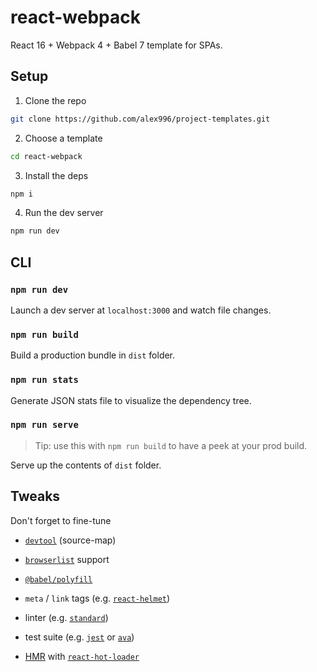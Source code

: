 # react-webpack

React 16 + Webpack 4 + Babel 7 template for SPAs.

## Setup

1. Clone the repo
```sh
git clone https://github.com/alex996/project-templates.git
```

2. Choose a template
```sh
cd react-webpack
```

3. Install the deps
```sh
npm i
```

4. Run the dev server
```sh
npm run dev
```

## CLI

### `npm run dev`

Launch a dev server at `localhost:3000` and watch file changes.

### `npm run build`

Build a production bundle in `dist` folder.

### `npm run stats`

Generate JSON stats file to visualize the dependency tree.

### `npm run serve`

> Tip: use this with `npm run build` to have a peek at your prod build.

Serve up the contents of `dist` folder.

## Tweaks

Don't forget to fine-tune

- [`devtool`](https://webpack.js.org/configuration/devtool/) (source-map)

- [`browserlist`](https://github.com/browserslist/browserslist) support

- [`@babel/polyfill`](https://babeljs.io/docs/en/babel-polyfill)

- `meta` / `link` tags (e.g. [`react-helmet`](https://github.com/nfl/react-helmet))

- linter (e.g. [`standard`](https://standardjs.com/))

- test suite (e.g. [`jest`](https://jestjs.io/) or [`ava`](https://github.com/avajs/ava))

- [HMR](https://webpack.js.org/concepts/hot-module-replacement/) with [`react-hot-loader`](https://github.com/gaearon/react-hot-loader#getting-started)
